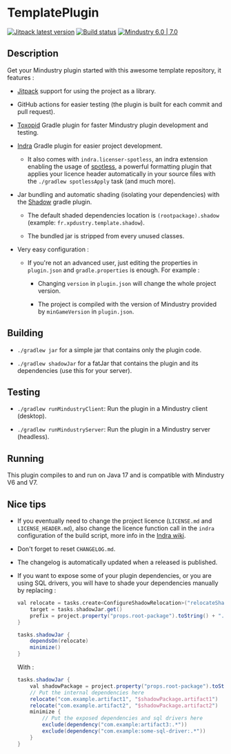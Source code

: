 # TemplatePlugin

[![Jitpack latest version](https://jitpack.io/v/fr.xpdustry/TemplatePlugin.svg)](https://jitpack.io/#fr.xpdustry/TemplatePlugin)
[![Build status](https://github.com/Xpdustry/TemplatePlugin/actions/workflows/build.yml/badge.svg?branch=master&event=push)](https://github.com/Xpdustry/TemplatePlugin/actions/workflows/build.yml)
[![Mindustry 6.0 | 7.0 ](https://img.shields.io/badge/Mindustry-6.0%20%7C%207.0-ffd37f)](https://github.com/Anuken/Mindustry/releases)

## Description

Get your Mindustry plugin started with this awesome template repository, it features :

- [Jitpack](https://jitpack.io/) support for using the project as a library.

- GitHub actions for easier testing (the plugin is built for each commit and pull request).

- [Toxopid](https://plugins.gradle.org/plugin/fr.xpdustry.toxopid) Gradle plugin for faster Mindustry plugin
  development and testing.

- [Indra](https://plugins.gradle.org/plugin/net.kyori.indra) Gradle plugin for easier project development.

  - It also comes with `indra.licenser-spotless`, an indra extension enabling the usage
    of [spotless](https://github.com/diffplug/spotless), a powerful formatting plugin that applies your
    licence header automatically in your source files with the `./gradlew spotlessApply` task (and much more).

- Jar bundling and automatic shading (isolating your dependencies) with the
  [Shadow](https://imperceptiblethoughts.com/shadow/) gradle plugin.

  - The default shaded dependencies location is `(rootpackage).shadow` (example: `fr.xpdustry.template.shadow`).

  - The bundled jar is stripped from every unused classes.

- Very easy configuration :

  - If you're not an advanced user, just editing the properties in `plugin.json` and `gradle.properties` is enough.
    For example :

    - Changing `version` in `plugin.json` will change the whole project version.

    - The project is compiled with the version of Mindustry provided by `minGameVersion` in `plugin.json`.

## Building

- `./gradlew jar` for a simple jar that contains only the plugin code.

- `./gradlew shadowJar` for a fatJar that contains the plugin and its dependencies (use this for
  your server).

## Testing

- `./gradlew runMindustryClient`: Run the plugin in a Mindustry client (desktop).

- `./gradlew runMindustryServer`: Run the plugin in a Mindustry server (headless).

## Running

This plugin compiles to and run on Java 17 and is compatible with Mindustry V6 and V7.

## Nice tips

- If you eventually need to change the project licence (`LICENSE.md` and `LICENSE_HEADER.md`), also change the licence
  function call in the `indra` configuration of the build script, more info in the
  [Indra wiki](https://github.com/KyoriPowered/indra/wiki/indra-publishing#indra-extension-properties-and-methods).

- Don't forget to reset `CHANGELOG.md`.

- The changelog is automatically updated when a released is published.

- If you want to expose some of your plugin dependencies, or you are using SQL drivers, you will have to shade your
  dependencies manually by replacing :

  ```gradle
  val relocate = tasks.create<ConfigureShadowRelocation>("relocateShadowJar") {
      target = tasks.shadowJar.get()
      prefix = project.property("props.root-package").toString() + ".shadow"
  }

  tasks.shadowJar {
      dependsOn(relocate)
      minimize()
  }
  ```

  With :

  ```gradle
  tasks.shadowJar {
      val shadowPackage = project.property("props.root-package").toString() + ".shadow"
      // Put the internal dependencies here
      relocate("com.example.artifact1", "$shadowPackage.artifact1")
      relocate("com.example.artifact2", "$shadowPackage.artifact2")
      minimize {
          // Put the exposed dependencies and sql drivers here
          exclude(dependency("com.example:artifact3:.*"))
          exclude(dependency("com.example:some-sql-driver:.*"))
      }
  }
  ```
